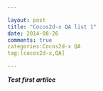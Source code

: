```yaml
---

layout: post
title: "Cocos2d-x QA list 1"
date: 2014-08-26
comments: true
categories:Cocos2d-x QA
tag:[cocos2d-x,QA]

---
```

***Test first artilce***


